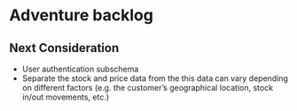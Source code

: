 # Adventure backlog

## Next Consideration

- User authentication subschema
- Separate the stock and price data from the  this data can vary depending on different factors (e.g. the customer’s geographical location, stock in/out movements, etc.)
